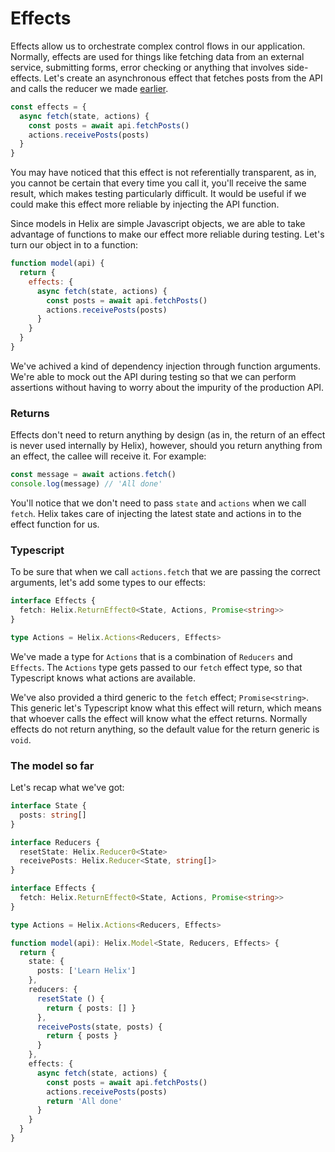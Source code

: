 # Effects

Effects allow us to orchestrate complex control flows in our application. Normally, effects are used for things like fetching data from an external service, submitting forms, error checking or anything that involves side-effects. Let's create an asynchronous effect that fetches posts from the API and calls the reducer we made [earlier](./Reducers.md).

```javascript
const effects = {
  async fetch(state, actions) {
    const posts = await api.fetchPosts()
    actions.receivePosts(posts)
  }
}
```

You may have noticed that this effect is not referentially transparent, as in, you cannot be certain that every time you call it, you'll receive the same result, which makes testing particularly difficult. It would be useful if we could make this effect more reliable by injecting the API function.

Since models in Helix are simple Javascript objects, we are able to take advantage of functions to make our effect more reliable during testing. Let's turn our object in to a function: 

```javascript
function model(api) {
  return {
    effects: {
      async fetch(state, actions) {
        const posts = await api.fetchPosts()
        actions.receivePosts(posts)
      }
    }
  }
}
```

We've achived a kind of dependency injection through function arguments. We're able to mock out the API during testing so that we can perform assertions without having to worry about the impurity of the production API.

### Returns

Effects don't need to return anything by design (as in, the return of an effect is never used internally by Helix), however, should you return anything from an effect, the callee will receive it. For example:

```javascript
const message = await actions.fetch()
console.log(message) // 'All done'
```

You'll notice that we don't need to pass `state` and `actions` when we call `fetch`. Helix takes care of injecting the latest state and actions in to the effect function for us. 

### Typescript

To be sure that when we call `actions.fetch` that we are passing the correct arguments, let's add some types to our effects:

```typescript
interface Effects {
  fetch: Helix.ReturnEffect0<State, Actions, Promise<string>>
}

type Actions = Helix.Actions<Reducers, Effects>
```

We've made a type for `Actions` that is a combination of `Reducers` and `Effects`. The `Actions` type gets passed to our `fetch` effect type, so that Typescript knows what actions are available.

We've also provided a third generic to the `fetch` effect; `Promise<string>`. This generic let's Typescript know what this effect will return, which means that whoever calls the effect will know what the effect returns. Normally effects do not return anything, so the default value for the return generic is `void`.

### The model so far

Let's recap what we've got:

```typescript
interface State {
  posts: string[]
}

interface Reducers {
  resetState: Helix.Reducer0<State>
  receivePosts: Helix.Reducer<State, string[]>
}

interface Effects {
  fetch: Helix.ReturnEffect0<State, Actions, Promise<string>>
}

type Actions = Helix.Actions<Reducers, Effects>

function model(api): Helix.Model<State, Reducers, Effects> {
  return {
    state: {
      posts: ['Learn Helix']
    },
    reducers: {
      resetState () {
        return { posts: [] }
      },
      receivePosts(state, posts) {
        return { posts }
      }
    },
    effects: {
      async fetch(state, actions) {
        const posts = await api.fetchPosts()
        actions.receivePosts(posts)
        return 'All done'
      }
    }
  }
}
```
